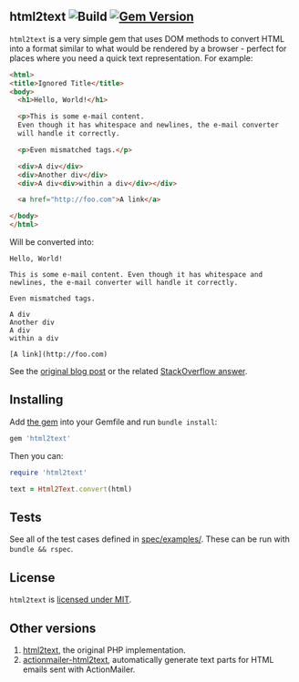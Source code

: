 html2text ![Build](https://github.com/soundasleep/html2text_ruby/actions/workflows/build.yml/badge.svg) [![Gem Version](https://badge.fury.io/rb/html2text.svg)](https://rubygems.org/gems/html2text)
---

`html2text` is a very simple gem that uses DOM methods to convert HTML into a format similar to what would be
rendered by a browser - perfect for places where you need a quick text representation. For example:

```html
<html>
<title>Ignored Title</title>
<body>
  <h1>Hello, World!</h1>

  <p>This is some e-mail content.
  Even though it has whitespace and newlines, the e-mail converter
  will handle it correctly.

  <p>Even mismatched tags.</p>

  <div>A div</div>
  <div>Another div</div>
  <div>A div<div>within a div</div></div>

  <a href="http://foo.com">A link</a>

</body>
</html>
```

Will be converted into:

```text
Hello, World!

This is some e-mail content. Even though it has whitespace and newlines, the e-mail converter will handle it correctly.

Even mismatched tags.

A div
Another div
A div
within a div

[A link](http://foo.com)
```

See the [original blog post](http://journals.jevon.org/users/jevon-phd/entry/19818) or the related [StackOverflow answer](http://stackoverflow.com/a/2564472/39531).

## Installing

Add [the gem](https://rubygems.org/gems/html2text) into your Gemfile and run `bundle install`:

```ruby
gem 'html2text'
```

Then you can:

```ruby
require 'html2text'

text = Html2Text.convert(html)
```

## Tests

See all of the test cases defined in [spec/examples/](spec/examples/). These can be run with `bundle && rspec`.

## License

`html2text` is [licensed under MIT](LICENSE.md).

## Other versions

1. [html2text](https://github.com/soundasleep/html2text), the original PHP implementation.
2. [actionmailer-html2text](https://github.com/soundasleep/actionmailer-html2text), automatically generate text parts for HTML emails sent with ActionMailer.
